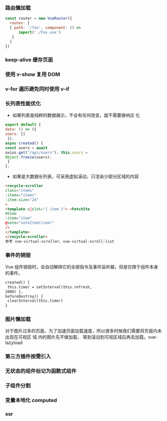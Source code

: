 ###  路由懒加载
```js
const router = new VueRouter({
  routes: [
  { path: '/foo', component: () =>
      import('./Foo.vue')
   } 
  ]
})
```

### keep-alive 缓存页面

### 使用 v-show 复用 DOM

### v-for 遍历避免同时使用 v-if



### 长列表性能优化

- 如果列表是纯粹的数据展示，不会有任何改变，就不需要做响应
化

```js
export default {
data: () => ({
users: []
 }),
async created() {
const users = await
axios.get("/api/users"); this.users =
Object.freeze(users);
 }
};
```

- 如果是大数据长列表，可采用虚拟滚动，只渲染少部分区域的内容

```html
<recycle-scroller
class="items"
:items="items"
:item-size="24"
>
<template vslot="{ item }"> <FetchIte
mView
:item="item"
@vote="voteItem(item)"
/>
</template>
</recycle-scroller>
参考 vue-virtual-scroller、vue-virtual-scroll-list
```

### 事件的销毁
Vue 组件销毁时，会自动解绑它的全部指令及事件监听器，但是仅限于组件本身的事件。

```html
created() {
 this.timer = setInterval(this.refresh, 
2000) },
beforeDestroy() {
 clearInterval(this.timer)
}
```

### 图片懒加载
对于图片过多的页面，为了加速页面加载速度，所以很多时候我们需要将页面内未出现在可视区
域 内的图片先不做加载， 等到滚动到可视区域后再去加载。vue-lazyload

### 第三方插件按需引入

### 无状态的组件标记为函数式组件

### 子组件分割

### 变量本地化  computed

### ssr